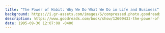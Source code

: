 ```yaml
---
title: "The Power of Habit: Why We Do What We Do in Life and Business"
background: https://i.gr-assets.com/images/S/compressed.photo.goodreads.com/books/1545854312l/12609433._SY75_.jpg
description: https://www.goodreads.com/book/show/12609433-the-power-of-habit
date: 1995-09-30 12:07:08 -0400
---
```


